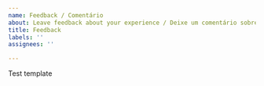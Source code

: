 ```yaml
---
name: Feedback / Comentário
about: Leave feedback about your experience / Deixe um comentário sobre sua experiência
title: Feedback
labels: ''
assignees: ''

---
```


Test template

